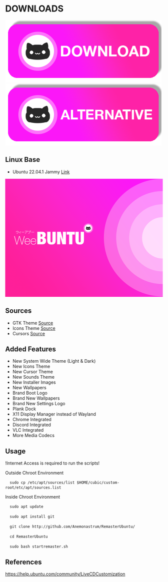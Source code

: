# DOWNLOADS

[![DOWNLOAD](https://github.com/Anemonastrum/RemasterUbuntu/raw/main/docs/download.png)](http://)
[![ALT DOWNLOAD](https://github.com/Anemonastrum/RemasterUbuntu/raw/main/docs/alternative.png)](https://)



## Linux Base 
- Ubuntu 22.04.1 Jammy [Link](http://releases.ubuntu.com/jammy/)

<img src=https://github.com/Anemonastrum/RemasterUbuntu/raw/main/Background/warty-final-ubuntu.png width="auto" height="auto"/>

## Sources
- GTK Theme [Source](https://github.com/vinceliuice/WhiteSur-gtk-theme)
- Icons Theme [Source](https://github.com/yeyushengfan258/Reversal-icon-theme)
- Cursors [Source](https://github.com/vinceliuice/Vimix-cursors)

## Added Features
- New System Wide Theme (Light & Dark)
- New Icons Theme
- New Cursor Theme
- New Sounds Theme
- New Installer Images
- New Wallpapers
- Brand Boot Logo
- Brand New Wallpapers
- Brand New Settings Logo
- Plank Dock
- X11 Display Manager instead of Wayland
- Chrome Integrated
- Discord Integrated
- VLC Integrated
- More Media Codecs

## Usage

!Internet Access is required to run the scripts!

Outside Chroot Environment

      sudo cp /etc/apt/sources/list $HOME/cubic/custom-root/etc/apt/sources.list

Inside Chroot Environment

      sudo apt update

      sudo apt install git

      git clone http://github.com/Anemonastrum/RemasterUbuntu/

      cd RemasterUbuntu

      sudo bash startremaster.sh
      
## References

https://help.ubuntu.com/community/LiveCDCustomization
